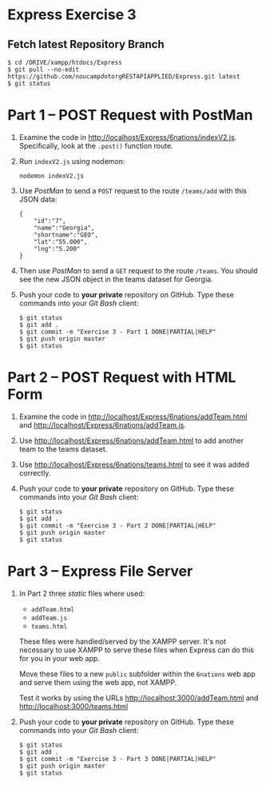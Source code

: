 # Express Exercise 3

## Fetch latest Repository Branch

```
$ cd /DRIVE/xampp/htdocs/Express
$ git pull --no-edit https://github.com/noucampdotorgRESTAPIAPPLIED/Express.git latest
$ git status

```

# Part 1 – POST Request with PostMan

1.	Examine the code in [http://localhost/Express/6nations/indexV2.js](http://localhost/Express/6nations/indexV2.js).  Specifically, look at the ``.post()`` function route.

1.	Run ``indexV2.js`` using nodemon:

	```
	nodemon indexV2.js

	```

1.	Use *PostMan* to send a ``POST`` request to the route ``/teams/add``  with this JSON data:

	```
	{
		"id":"7",
		"name":"Georgia",
		"shortname":"GEO",
		"lat":"55.000",
		"lng":"5.200"
	}

	```

1.	Then use *PostMan* to send a ``GET`` request to the route ``/teams``.  You should see the new JSON object in the teams dataset for Georgia.

1.	Push your code to **your private** repository on GitHub.  Type these commands into your *Git Bash* client:

	```
	$ git status
	$ git add .
	$ git commit -m "Exercise 3 - Part 1 DONE|PARTIAL|HELP"
	$ git push origin master
	$ git status

	```

# Part 2 – POST Request with HTML Form


1.	Examine the code in [http://localhost/Express/6nations/addTeam.html](http://localhost/Express/6nations/addTeam.html) and [http://localhost/Express/6nations/addTeam.js](http://localhost/Express/6nations/addTeam.js).  

1.	Use [http://localhost/Express/6nations/addTeam.html](http://localhost/Express/6nations/addTeam.html) to add another team to the teams dataset.

1.	Use [http://localhost/Express/6nations/teams.html](http://localhost/Express/6nations/teams.html) to see it was added correctly.

1.	Push your code to **your private** repository on GitHub.  Type these commands into your *Git Bash* client:

	```
	$ git status
	$ git add .
	$ git commit -m "Exercise 3 - Part 2 DONE|PARTIAL|HELP"
	$ git push origin master
	$ git status

	```


# Part 3 – Express File Server


1.	In Part 2 three *static* files where used:

	-	``addTeam.html``
	-	``addTeam.js``
	-	``teams.html``

	These files were handled/served by the XAMPP server.  It's not necessary to use XAMPP to serve these files when Express can do this for you in your web app.

	Move these files to a new ``public`` subfolder within the ``6nations`` web app and serve them using the web app, not XAMPP.  

	Test it works by using the URLs [http://localhost:3000/addTeam.html](http://localhost:3000/addTeam.html) and [http://localhost:3000/teams.html](http://localhost:3000/teams.html)

1.	Push your code to **your private** repository on GitHub.  Type these commands into your *Git Bash* client:

	```
	$ git status
	$ git add .
	$ git commit -m "Exercise 3 - Part 3 DONE|PARTIAL|HELP"
	$ git push origin master
	$ git status

	```


